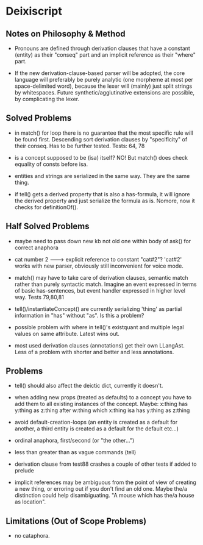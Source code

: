 # Deixiscript

## Notes on Philosophy & Method

- Pronouns are defined through derivation clauses that have a constant (entity)
  as their "conseq" part and an implicit reference as their "where" part.

- If the new derivation-clause-based parser will be adopted, the core language
  will preferably be purely analytic (one morpheme at most per space-delimited
  word), because the lexer will (mainly) just split strings by whitespaces.
  Future synthetic/agglutinative extensions are possible, by complicating the
  lexer.

## Solved Problems

- in match() for loop there is no guarantee that the most specific rule will be
  found first. Descending sort derivation clauses by "specificity" of their
  conseq. Has to be further tested. Tests: 64, 78

- is a concept supposed to be (isa) itself? NO! But match() does check equality of consts before isa.

- entities and strings are serialized in the same way. They are the same thing.

- if tell() gets a derived property that is also a has-formula, it will ignore the derived property and just serialize the formula as is. Nomore, now it checks for definitionOf().

## Half Solved Problems

- maybe need to pass down new kb not old one within body of ask() for correct
  anaphora

- cat number 2 ---> explicit reference to constant "cat#2"? 'cat#2' works with
  new parser, obviously still inconvenient for voice mode.

- match() may have to take care of derivation clauses, semantic match rather
  than purely syntactic match. Imagine an event expressed in terms of basic
  has-sentences, but event handler expressed in higher level way. Tests 79,80,81

- tell()/instantiateConcept() are currently serializing 'thing' as partial information in "has" without "as". Is this a problem?

- possible problem with where in tell()'s existquant and multiple legal values
  on same attribute. Latest wins out.

- most used derivation clauses (annotations) get their own LLangAst. Less of a problem with shorter and better and less annotations.

## Problems

- tell() should also affect the deictic dict, currently it doesn't.

- when adding new props (treated as defaults) to a concept you have to add them
  to all existing instances of the concept. Maybe: x:thing has y:thing as z:thing after w:thing which x:thing isa has y:thing as z:thing

- avoid default-creation-loops (an entity is created as a default for another, a
  third entity is created as a default for the default etc...)

- ordinal anaphora, first/second (or "the other...")

- less than greater than as vague commands (tell)

- derivation clause from test88 crashes a couple of other tests if added to prelude

- implicit references may be ambiguous from the point of view of creating a new
  thing, or erroring out if you don't find an old one. Maybe the/a distinction
  could help disambiguating. "A mouse which has the/a house as location".

## Limitations (Out of Scope Problems)

- no cataphora.

